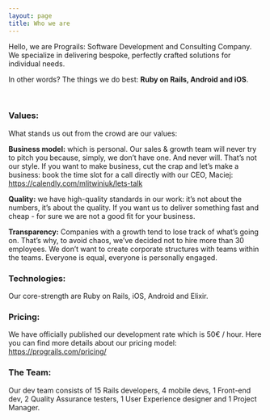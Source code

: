 ```yaml
---
layout: page
title: Who we are
---
```


Hello, we are Prograils: Software Development and Consulting Company. We specialize in delivering bespoke, perfectly crafted solutions for individual needs.

In other words? The things we do best: **Ruby on Rails, Android and iOS**.


<br>

### Values:

What stands us out from the crowd are our values:

**Business model:** which is personal. Our sales & growth team will never try to pitch you because, simply, we don’t have one. And never will. That’s not our style. If you want to make business, cut the crap and let’s make a business: book the time slot for a call directly with our CEO, Maciej:
<a href="https://calendly.com/mlitwiniuk/lets-talk/" target="_blank">https://calendly.com/mlitwiniuk/lets-talk</a>

**Quality:** we have high-quality standards in our work: it’s not about the numbers, it’s about the quality. If you want us to deliver something fast and cheap - for sure we are not a good fit for your business.

**Transparency:** Companies with a growth tend to lose track of what’s going on. That’s why, to avoid chaos, we’ve decided not to hire more than 30 employees. We don’t want to create corporate structures with teams within the teams. Everyone is equal, everyone is personally engaged.

### Technologies:

Our core-strength are Ruby on Rails, iOS, Android and Elixir.

### Pricing:

We have officially published our development rate which is 50€ / hour.
Here you can find more details about our pricing model:
<a href="https://prograils.com/pricing/" target="_blank">https://prograils.com/pricing/</a>

### The Team:

Our dev team consists of 15 Rails developers, 4 mobile devs, 1 Front-end dev, 2 Quality Assurance testers, 1 User Experience designer and 1 Project Manager.
